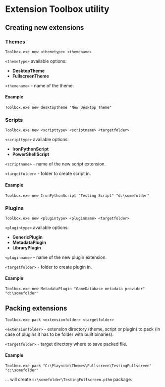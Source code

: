 # Extension Toolbox utility


Creating new extensions
---------------------

### Themes

```
Toolbox.exe new <themetype> <themename>
```

`<themetype>` available options:
- **DesktopTheme**
- **FullscreenTheme**

`<themename>` - name of the theme.

#### Example

```
Toolbox.exe new desktoptheme "New Desktop Theme"
```

### Scripts

```
Toolbox.exe new <scripttype> <scriptname> <targetfolder>
```

`<scripttype>` available options:
- **IronPythonScript**
- **PowerShellScript**

`<scriptname>` - name of the new script extension.

`<targetfolder>` - folder to create script in.

#### Example

```
Toolbox.exe new IronPythonScript "Testing Script" "d:\somefolder"
```

### Plugins

```
Toolbox.exe new <plugintype> <pluginname> <targetfolder>
```

`<plugintype>` available options:
- **GenericPlugin**
- **MetadataPlugin**
- **LibraryPlugin**

`<pluginname>` - name of the new plugin extension.

`<targetfolder>` - folder to create plugin in.

#### Example

```
Toolbox.exe new MetadataPlugin "GameDatabase metadata provider" "d:\somefolder"
```

Packing extensions
---------------------

```
Toolbox.exe pack <extensionfolder> <targetfolder>
```

`<extensionfolder>` - extension directory (theme, script or plugin) to pack (in case of plugins it has to be folder with built binaries).

`<targetfolder>` - target directory where to save packed file.

#### Example

```
Toolbox.exe pack "C:\Playnite\Themes\Fullscreen\TestingFullscreen" "c:\somefolder"
```

... will create `c:\somefolder\TestingFullscreen.pthm` package.


